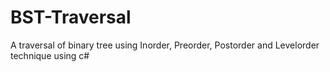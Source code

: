 # BST-Traversal
A traversal of binary tree using Inorder, Preorder, Postorder and Levelorder technique using c#


